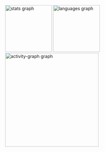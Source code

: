 <div align="left">
  <img src="https://github-readme-stats.vercel.app/api?username=Goatmateuslima&hide_title=false&hide_rank=false&show_icons=true&include_all_commits=true&count_private=true&disable_animations=false&theme=noctis_minimus&locale=en&hide_border=false&order=1" height="150" alt="stats graph"  />
  <img src="https://github-readme-stats.vercel.app/api/top-langs?username=Goatmateuslima&locale=en&hide_title=false&layout=compact&card_width=320&langs_count=5&theme=noctis_minimus&hide_border=false&order=2" height="150" alt="languages graph"  />
  <img src="https://github-readme-activity-graph.vercel.app/graph?username=Goatmateuslima&radius=16&theme=noctis-minimus&area=true&order=5" height="300" alt="activity-graph graph"  />
</div>

###
